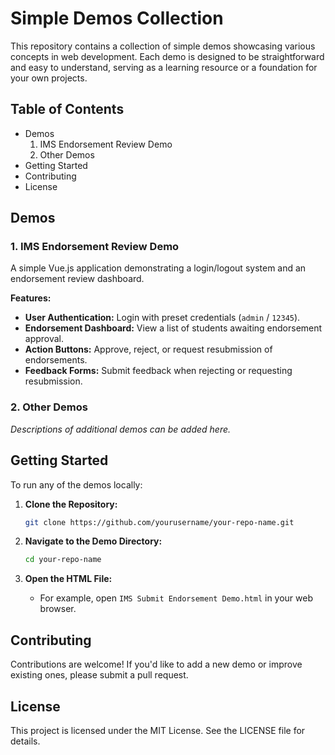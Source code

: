 # Simple Demos Collection

This repository contains a collection of simple demos showcasing various concepts in web development. Each demo is designed to be straightforward and easy to understand, serving as a learning resource or a foundation for your own projects.

## Table of Contents

- Demos
  1. IMS Endorsement Review Demo
  2. Other Demos
- Getting Started
- Contributing
- License

## Demos

### 1. IMS Endorsement Review Demo

A simple Vue.js application demonstrating a login/logout system and an endorsement review dashboard.

**Features:**

- **User Authentication:** Login with preset credentials (`admin` / `12345`).
- **Endorsement Dashboard:** View a list of students awaiting endorsement approval.
- **Action Buttons:** Approve, reject, or request resubmission of endorsements.
- **Feedback Forms:** Submit feedback when rejecting or requesting resubmission.

### 2. Other Demos

*Descriptions of additional demos can be added here.*

## Getting Started

To run any of the demos locally:

1. **Clone the Repository:**

   ```bash
   git clone https://github.com/yourusername/your-repo-name.git
   ```

2. **Navigate to the Demo Directory:**

   ```bash
   cd your-repo-name
   ```

3. **Open the HTML File:**

   - For example, open `IMS Submit Endorsement Demo.html` in your web browser.

## Contributing

Contributions are welcome! If you'd like to add a new demo or improve existing ones, please submit a pull request.

## License

This project is licensed under the MIT License. See the LICENSE file for details.
